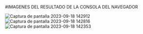 #IMAGENES DEL RESULTADO DE LA CONSOLA DEL NAVEGADOR

![Captura de pantalla 2023-09-18 142912](https://github.com/JoseManuel2611/JAVASCRIPT/assets/143111909/b9d834c1-8757-421b-8073-4c1149fdb0af)
![Captura de pantalla 2023-09-18 142816](https://github.com/JoseManuel2611/JAVASCRIPT/assets/143111909/1b3b41ca-d8b8-477a-8b06-0cbabb43f3b4)
![Captura de pantalla 2023-09-18 142353](https://github.com/JoseManuel2611/JAVASCRIPT/assets/143111909/fbf84ee9-9c38-427a-855a-a499af31498e)
